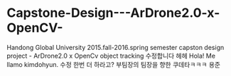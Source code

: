 # Capstone-Design---ArDrone2.0-x-OpenCV-
Handong Global University 2015.fall-2016.spring semester capston design project - ArDrone2.0 x OpenCv object tracking
수정합니다 헤헤
Hola!
Me llamo kimdohyun.
수정 한번 더 하라고?
부팀장의 팀장을 향한 쿠데타ㅋㅋㅋ
용준
